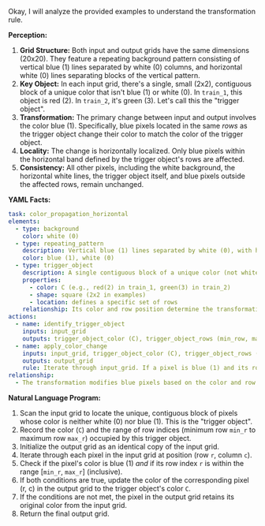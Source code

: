 Okay, I will analyze the provided examples to understand the transformation rule.

**Perception:**

1.  **Grid Structure:** Both input and output grids have the same dimensions (20x20). They feature a repeating background pattern consisting of vertical blue (1) lines separated by white (0) columns, and horizontal white (0) lines separating blocks of the vertical pattern.
2.  **Key Object:** In each input grid, there's a single, small (2x2), contiguous block of a unique color that isn't blue (1) or white (0). In `train_1`, this object is red (2). In `train_2`, it's green (3). Let's call this the "trigger object".
3.  **Transformation:** The primary change between input and output involves the color blue (1). Specifically, blue pixels located in the same *rows* as the trigger object change their color to match the color of the trigger object.
4.  **Locality:** The change is horizontally localized. Only blue pixels within the horizontal band defined by the trigger object's rows are affected.
5.  **Consistency:** All other pixels, including the white background, the horizontal white lines, the trigger object itself, and blue pixels outside the affected rows, remain unchanged.

**YAML Facts:**


```yaml
task: color_propagation_horizontal
elements:
  - type: background
    color: white (0)
  - type: repeating_pattern
    description: Vertical blue (1) lines separated by white (0), with horizontal white (0) separators.
    color: blue (1), white (0)
  - type: trigger_object
    description: A single contiguous block of a unique color (not white or blue).
    properties:
      - color: C (e.g., red(2) in train_1, green(3) in train_2)
      - shape: square (2x2 in examples)
      - location: defines a specific set of rows
    relationship: Its color and row position determine the transformation.
actions:
  - name: identify_trigger_object
    inputs: input_grid
    outputs: trigger_object_color (C), trigger_object_rows (min_row, max_row)
  - name: apply_color_change
    inputs: input_grid, trigger_object_color (C), trigger_object_rows (min_row, max_row)
    outputs: output_grid
    rule: Iterate through input_grid. If a pixel is blue (1) and its row is within [min_row, max_row], change its color to C in the output. Otherwise, copy the input pixel color.
relationship:
  - The transformation modifies blue pixels based on the color and row position of the trigger object. Blue pixels adopt the trigger object's color if they share the same row(s).
```


**Natural Language Program:**

1.  Scan the input grid to locate the unique, contiguous block of pixels whose color is neither white (0) nor blue (1). This is the "trigger object".
2.  Record the color (`C`) and the range of row indices (minimum row `min_r` to maximum row `max_r`) occupied by this trigger object.
3.  Initialize the output grid as an identical copy of the input grid.
4.  Iterate through each pixel in the input grid at position (row `r`, column `c`).
5.  Check if the pixel's color is blue (1) *and* if its row index `r` is within the range [`min_r`, `max_r`] (inclusive).
6.  If both conditions are true, update the color of the corresponding pixel (r, c) in the output grid to the trigger object's color `C`.
7.  If the conditions are not met, the pixel in the output grid retains its original color from the input grid.
8.  Return the final output grid.